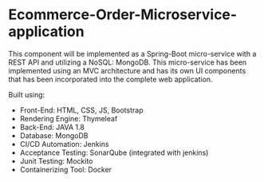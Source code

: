 # Ecommerce-Order-Microservice-application

This component will be implemented as a Spring-Boot micro-service with a REST API and utilizing a NoSQL: MongoDB. 
This micro-service has been implemented using an MVC architecture and has its own UI components that has been incorporated into the complete web application. <br>

Built using: <br>
- Front-End: HTML, CSS, JS, Bootstrap
- Rendering Engine: Thymeleaf
- Back-End: JAVA 1.8
- Database: MongoDB
- CI/CD Automation: Jenkins
- Acceptance Testing: SonarQube (integrated with jenkins)
- Junit Testing: Mockito
- Containerizing Tool: Docker

